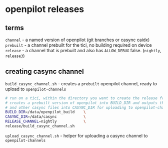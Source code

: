 # openpilot releases


## terms

`channel` - a named version of openpilot (git branches or casync caidx)<br>
`prebuilt` - a channel prebuilt for the tici, no building required on device<br>
`release` - a channel that is prebuilt and also has `ALLOW_DEBUG` false. (`nightly`, `release3`)<br>

## creating casync channel

`build_casync_channel.sh` - creates a `prebuilt` openpilot channel, ready to upload to `openpilot-channels`

```bash
# run on a tici, within the directory you want to create the release from
# creates a prebuilt version of openpilot into BUILD_DIR and outputs the caidx
# and other casync files into CASYNC_DIR for uploading to openpilot-channels
BUILD_DIR=/data/openpilot_build    \
CASYNC_DIR=/data/casync            \
RELEASE_CHANNEL=nightly            \
release/build_casync_channel.sh
```

`upload_casync_channel.sh` - helper for uploading a casync channel to `openpilot-channels`
